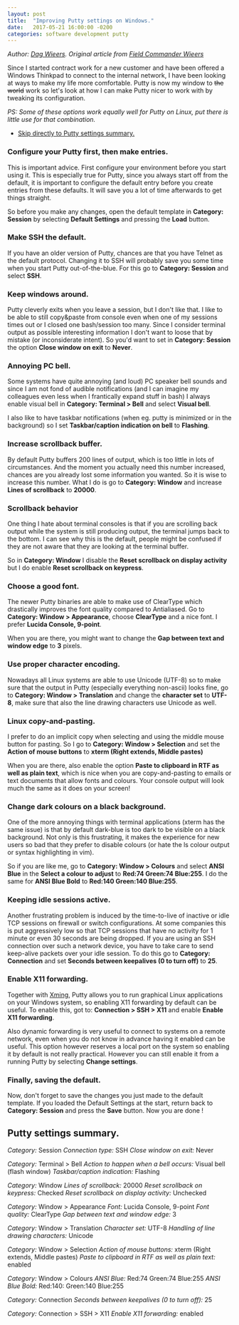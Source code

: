 ```yaml
---
layout: post
title:  "Improving Putty settings on Windows."
date:   2017-05-21 16:00:00 -0200
categories: software development putty
---
```


*Author: [Dag Wieers](https://twitter.com/dagwieers). Original article from  [Field Commander Wieers](http://dag.wiee.rs/blog/content/improving-putty-settings-on-windows)*

Since I started contract work for a new customer and have been offered a Windows Thinkpad to connect to the internal network, I have been looking at ways to make my life more comfortable. Putty is now my window to ~~the world~~ work so let's look at how I can make Putty nicer to work with by tweaking its configuration.

_PS: Some of these options work equally well for Putty on Linux, put there is little use for that combination._

* [Skip directly to Putty settings summary.](#settings-summary)

### Configure your Putty first, then make entries.
This is important advice. First configure your environment before you start using it. This is especially true for Putty, since you always start off from the default, it is important to configure the default entry before you create entries from these defaults. It will save you a lot of time afterwards to get things straight.

So before you make any changes, open the default template in **Category: Session** by selecting **Default Settings** and pressing the **Load** button.

### Make SSH the default.
If you have an older version of Putty, chances are that you have Telnet as the default protocol. Changing it to SSH will probably save you some time when you start Putty out-of-the-blue. For this go to **Category: Session** and select **SSH**.

### Keep windows around.
Putty cleverly exits when you leave a session, but I don't like that. I like to be able to still copy&paste from console even when one of my sessions times out or I closed one bash/session too many. Since I consider terminal output as possible interesting information I don't want to loose that by mistake (or inconsiderate intent). So you'd want to set in **Category: Session** the option **Close window on exit** to **Never**.

### Annoying PC bell.
Some systems have quite annoying (and loud) PC speaker bell sounds and since I am not fond of audible notifications (and I can imagine my colleagues even less when I frantically expand stuff in bash) I always enable visual bell in **Category: Terminal > Bell** and select **Visual bell**.

I also like to have taskbar notifications (when eg. putty is minimized or in the background) so I set **Taskbar/caption indication on bell** to **Flashing**.

### Increase scrollback buffer.
By default Putty buffers 200 lines of output, which is too little in lots of circumstances. And the moment you actually need this number increased, chances are you already lost some information you wanted. So it is wise to increase this number. What I do is go to **Category: Window** and increase **Lines of scrollback** to **20000**.

### Scrollback behavior
One thing I hate about terminal consoles is that if you are scrolling back output while the system is still producing output, the terminal jumps back to the bottom. I can see why this is the default, people might be confused if they are not aware that they are looking at the terminal buffer.

So in **Category: Window** I disable the **Reset scrollback on display activity** but I do enable **Reset scrollback on keypress**.

### Choose a good font.
The newer Putty binaries are able to make use of ClearType which drastically improves the font quality compared to Antialiased. Go to **Category: Window > Appearance**, choose **ClearType** and a nice font. I prefer **Lucida Console, 9-point**.

When you are there, you might want to change the **Gap between text and window edge** to **3** pixels.

### Use proper character encoding.
Nowadays all Linux systems are able to use Unicode (UTF-8) so to make sure that the output in Putty (especially everything non-ascii) looks fine, go to **Category: Window > Translation** and change the **character set** to **UTF-8**, make sure that also the line drawing characters use Unicode as well.

### Linux copy-and-pasting.
I prefer to do an implicit copy when selecting and using the middle mouse button for pasting. So I go to **Category: Window > Selection** and set the **Action of mouse buttons** to **xterm (Right extends, Middle pastes)**

When you are there, also enable the option **Paste to clipboard in RTF as well as plain text**, which is nice when you are copy-and-pasting to emails or text documents that allow fonts and colours. Your console output will look much the same as it does on your screen!

### Change dark colours on a black background.
One of the more annoying things with terminal applications (xterm has the same issue) is that by default dark-blue is too dark to be visible on a black background. Not only is this frustrating, it makes the experience for new users so bad that they prefer to disable colours (or hate the ls colour output or syntax highlighting in vim).

So if you are like me, go to **Category: Window > Colours** and select **ANSI Blue** in the **Select a colour to adjust** to **Red:74 Green:74 Blue:255**. I do the same for **ANSI Blue Bold** to **Red:140 Green:140 Blue:255**.

### Keeping idle sessions active.
Another frustrating problem is induced by the time-to-live of inactive or idle TCP sessions on firewall or switch configurations. At some companies this is put aggressively low so that TCP sessions that have no activity for 1 minute or even 30 seconds are being dropped. If you are using an SSH connection over such a network device, you have to take care to send keep-alive packets over your idle session. To do this go to **Category: Connection** and set **Seconds between keepalives (0 to turn off)** to **25**.

### Enable X11 forwarding.
Together with [Xming](http://www.straightrunning.com/XmingNotes/ "Xming X Server for Windows"), Putty allows you to run graphical Linux applications on your Windows system, so enabling X11 forwarding by default can be useful. To enable this, got to: **Connection > SSH > X11** and enable **Enable X11 forwarding**.

Also dynamic forwarding is very useful to connect to systems on a remote network, even when you do not know in advance having it enabled can be useful. This option however reserves a local port on the system so enabling it by default is not really practical. However you can still enable it from a running Putty by selecting **Change settings**.

### Finally, saving the default.
Now, don't forget to save the changes you just made to the default template. If you loaded the Default Settings at the start, return back to **Category: Session** and press the **Save** button. Now you are done !

## Putty settings summary. <a id="settings-summary"></a>

*Category:* Session
*Connection type:* SSH
*Close window on exit:* Never

*Category:* Terminal > Bell
*Action to happen when a bell occurs:* Visual bell (flash window)
*Taskbar/caption indication:* Flashing

*Category:* Window
*Lines of scrollback:* 20000
*Reset scrollback on keypress:* Checked
*Reset scrollback on display activity:* Unchecked

*Category:* Window > Appearance
*Font:* Lucida Console, 9-point
*Font quality:* ClearType
*Gap between text and window edge:* 3

*Category:* Window > Translation
*Character set:* UTF-8
*Handling of line drawing characters:* Unicode

*Category:* Window > Selection
*Action of mouse buttons:* xterm (Right extends, Middle pastes)
*Paste to clipboard in RTF as well as plain text:* enabled

*Category:* Window > Colours
*ANSI Blue:* Red:74 Green:74 Blue:255
*ANSI Blue Bold:* Red:140: Green:140 Blue:255

*Category:* Connection
*Seconds between keepalives (0 to turn off):* 25

*Category:* Connection > SSH > X11
*Enable X11 forwarding:* enabled